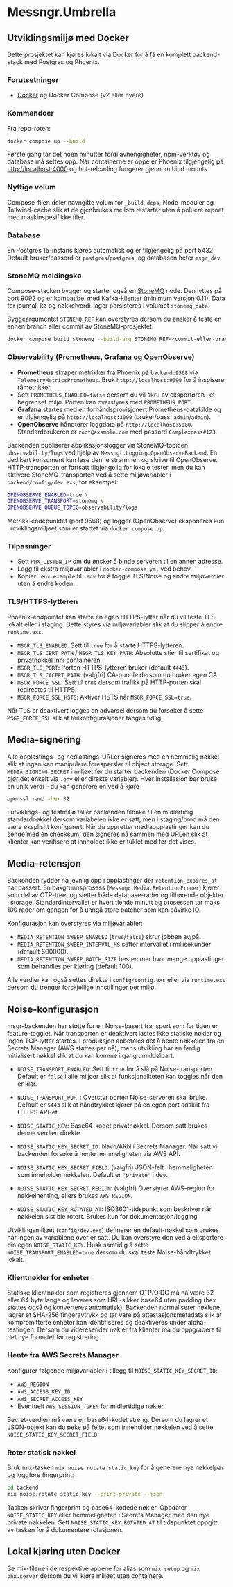 # Messngr.Umbrella

## Utviklingsmiljø med Docker

Dette prosjektet kan kjøres lokalt via Docker for å få en komplett backend-stack
med Postgres og Phoenix.

### Forutsetninger

- [Docker](https://www.docker.com/) og Docker Compose (v2 eller nyere)

### Kommandoer

Fra repo-roten:

```bash
docker compose up --build
```

Første gang tar det noen minutter fordi avhengigheter, npm-verktøy og database
må settes opp. Når containerne er oppe er Phoenix tilgjengelig på
<http://localhost:4000> og hot-reloading fungerer gjennom bind mounts.

### Nyttige volum

Compose-filen deler navngitte volum for `_build`, `deps`, Node-moduler og
Tailwind-cache slik at de gjenbrukes mellom restarter uten å poluere repoet
med maskinspesifikke filer.

### Database

En Postgres 15-instans kjøres automatisk og er tilgjengelig på port 5432. Default
bruker/passord er `postgres`/`postgres`, og databasen heter `msgr_dev`.

### StoneMQ meldingskø

Compose-stacken bygger og starter også en [StoneMQ](https://github.com/jonefeewang/stonemq)
node. Den lyttes på port 9092 og er kompatibel med Kafka-klienter (minimum versjon
0.11). Data for journal, kø og nøkkelverdi-lager persisteres i volumet
`stonemq_data`.

Byggeargumentet `STONEMQ_REF` kan overstyres dersom du ønsker å teste en annen
branch eller commit av StoneMQ-prosjektet:

```bash
docker compose build stonemq --build-arg STONEMQ_REF=<commit-eller-branch>
```

### Observability (Prometheus, Grafana og OpenObserve)

- **Prometheus** skraper metrikker fra Phoenix på `backend:9568` via
  `TelemetryMetricsPrometheus`. Bruk `http://localhost:9090` for å inspisere
  råmetrikker.
- Sett `PROMETHEUS_ENABLED=false` dersom du vil skru av eksportøren i et
  begrenset miljø. Porten kan overstyres med `PROMETHEUS_PORT`.
- **Grafana** startes med en forhåndsprovisjonert Prometheus-datakilde og er
  tilgjengelig på `http://localhost:3000` (bruker/pass: `admin`/`admin`).
- **OpenObserve** håndterer loggdata på `http://localhost:5080`. Standardbrukeren
  er `root@example.com` med passord `Complexpass#123`.

Backenden publiserer applikasjonslogger via StoneMQ-topicen `observability/logs`
ved hjelp av `Messngr.Logging.OpenObserveBackend`. En dedikert konsument kan
lese denne strømmen og skrive til OpenObserve. HTTP-transporten er fortsatt
tilgjengelig for lokale tester, men du kan aktivere StoneMQ-transporten ved å
sette miljøvariabler i `backend/config/dev.exs`, for eksempel:

```bash
OPENOBSERVE_ENABLED=true \
OPENOBSERVE_TRANSPORT=stonemq \
OPENOBSERVE_QUEUE_TOPIC=observability/logs
```

Metrikk-endepunktet (port 9568) og logger (OpenObserve) eksponeres kun i
utviklingsmiljøet som er startet via `docker compose up`.

### Tilpasninger

- Sett `PHX_LISTEN_IP` om du ønsker å binde serveren til en annen adresse.
- Legg til ekstra miljøvariabler i `docker-compose.yml` ved behov.
- Kopier `.env.example` til `.env` for å toggle TLS/Noise og andre miljøverdier uten å endre koden.

### TLS/HTTPS-lytteren

Phoenix-endpointet kan starte en egen HTTPS-lytter når du vil teste TLS lokalt
eller i staging. Dette styres via miljøvariabler slik at du slipper å endre
`runtime.exs`:

- `MSGR_TLS_ENABLED`: Sett til `true` for å starte HTTPS-lytteren.
- `MSGR_TLS_CERT_PATH` / `MSGR_TLS_KEY_PATH`: Absolutte stier til sertifikat og
  privatnøkkel inni containeren.
- `MSGR_TLS_PORT`: Porten HTTPS-lytteren bruker (default `4443`).
- `MSGR_TLS_CACERT_PATH`: (valgfri) CA-bundle dersom du bruker egen CA.
- `MSGR_FORCE_SSL`: Sett til `true` dersom trafikk på HTTP-porten skal
  redirectes til HTTPS.
- `MSGR_FORCE_SSL_HSTS`: Aktiver HSTS når `MSGR_FORCE_SSL=true`.

Når TLS er deaktivert logges en advarsel dersom du forsøker å sette `MSGR_FORCE_SSL`
slik at feilkonfigurasjoner fanges tidlig.

## Media-signering

Alle opplastings- og nedlastings-URLer signeres med en hemmelig nøkkel slik at
ingen kan manipulere forespørsler til object storage. Sett
`MEDIA_SIGNING_SECRET` i miljøet før du starter backenden (Docker Compose gjør
det enkelt via `.env` eller direkte variabler). Hver installasjon bør bruke en
unik verdi – du kan generere en ved å kjøre

```bash
openssl rand -hex 32
```

I utviklings- og testmiljø faller backenden tilbake til en midlertidig
standardnøkkel dersom variabelen ikke er satt, men i staging/prod må den være
eksplisitt konfigurert. Når du oppretter mediaopplastinger kan du sende med en
checksum; den signeres nå sammen med URLen slik at klienter kan verifisere at
innholdet ikke er tuklet med før det vises.

## Media-retensjon

Backenden rydder nå jevnlig opp i opplastinger der `retention_expires_at` har
passert. En bakgrunnsprosess (`Messngr.Media.RetentionPruner`) kjører som del av
OTP-treet og sletter både database-rader og tilhørende objekter i storage.
Standardintervallet er hvert tiende minutt og prosessen tar maks 100 rader om
gangen for å unngå store batcher som kan påvirke IO.

Konfigurasjon kan overstyres via miljøvariabler:

- `MEDIA_RETENTION_SWEEP_ENABLED` (`true`/`false`) skrur jobben av/på.
- `MEDIA_RETENTION_SWEEP_INTERVAL_MS` setter intervallet i millisekunder (default
  600000).
- `MEDIA_RETENTION_SWEEP_BATCH_SIZE` bestemmer hvor mange opplastinger som
  behandles per kjøring (default 100).

Alle verdier kan også settes direkte i `config/config.exs` eller via
`runtime.exs` dersom du trenger forskjellige innstillinger per miljø.

## Noise-konfigurasjon

msgr-backenden har støtte for en Noise-basert transport som for tiden er
feature-togglet. Når transporten er deaktivert lastes ikke statiske nøkler og
ingen TCP-lytter startes. I produksjon anbefales det å hente nøkkelen fra en
Secrets Manager (AWS støttes per nå), mens utvikling har en ferdig initialisert
nøkkel slik at du kan komme i gang umiddelbart.

- `NOISE_TRANSPORT_ENABLED`: Sett til `true` for å slå på Noise-transporten.
  Default er `false` i alle miljøer slik at funksjonaliteten kan toggles når den
  er klar.
- `NOISE_TRANSPORT_PORT`: Overstyr porten Noise-serveren skal bruke. Default er
  `5443` slik at håndtrykket kjører på en egen port adskilt fra HTTPS API-et.

- `NOISE_STATIC_KEY`: Base64-kodet privatnøkkel. Dersom satt brukes denne
  verdien direkte.
- `NOISE_STATIC_KEY_SECRET_ID`: Navn/ARN i Secrets Manager. Når satt vil
  backenden forsøke å hente hemmeligheten via AWS API.
- `NOISE_STATIC_KEY_SECRET_FIELD`: (valgfri) JSON-felt i hemmeligheten som
  inneholder nøkkelen. Default er `"private"` i dev.
- `NOISE_STATIC_KEY_SECRET_REGION`: (valgfri) Overstyrer AWS-region for
  nøkkelhenting, ellers brukes `AWS_REGION`.
- `NOISE_STATIC_KEY_ROTATED_AT`: ISO8601-tidspunkt som beskriver når nøkkelen
  sist ble rotert. Brukes kun for dokumentasjon/logging.

Utviklingsmiljøet (`config/dev.exs`) definerer en default-nøkkel som brukes når
ingen av variablene over er satt. Du kan overstyre den ved å eksportere din egen
`NOISE_STATIC_KEY`. Husk samtidig å sette `NOISE_TRANSPORT_ENABLED=true` dersom
du skal teste Noise-håndtrykket lokalt.

### Klientnøkler for enheter

Statiske klientnøkler som registreres gjennom OTP/OIDC må nå være 32 eller 64
byte lange og leveres som URL-sikker base64 uten padding (hex støttes også og
konverteres automatisk). Backenden normaliserer nøklene, lagrer et SHA-256
fingeravtrykk og tar vare på attestasjonsmetadata slik at kompromitterte
enheter kan identifiseres og deaktiveres under alpha-testingen. Dersom du
videresender nøkler fra klienter må du oppgradere til det nye formatet før
registrering.

### Hente fra AWS Secrets Manager

Konfigurer følgende miljøvariabler i tillegg til `NOISE_STATIC_KEY_SECRET_ID`:

- `AWS_REGION`
- `AWS_ACCESS_KEY_ID`
- `AWS_SECRET_ACCESS_KEY`
- Eventuelt `AWS_SESSION_TOKEN` for midlertidige nøkler.

Secret-verdien må være en base64-kodet streng. Dersom du lagrer et JSON-objekt
kan du peke på feltet som inneholder nøkkelen ved å sette
`NOISE_STATIC_KEY_SECRET_FIELD`.

### Roter statisk nøkkel

Bruk mix-tasken `mix noise.rotate_static_key` for å generere nye nøkkelpar og
loggføre fingerprint:

```bash
cd backend
mix noise.rotate_static_key --print-private --json
```

Tasken skriver fingerprint og base64-kodede nøkler. Oppdater
`NOISE_STATIC_KEY` eller hemmeligheten i Secrets Manager med den nye private
nøkkelen. Sett `NOISE_STATIC_KEY_ROTATED_AT` til tidspunktet oppgitt av tasken
for å dokumentere rotasjonen.

## Lokal kjøring uten Docker

Se mix-filene i de respektive appene for alias som `mix setup` og
`mix phx.server` dersom du vil kjøre miljøet uten containere.
